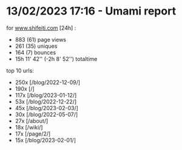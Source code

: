 # 13/02/2023 17:16 - Umami report
for www.shifeiti.com [24h] :

 - 883 (61) page views
 - 261 (35) uniques
 - 164 (7) bounces
 - 15h 11' 42'' (-2h 8' 52'') totaltime


top 10 urls:
 - 250x [/blog/2022-12-09/]
 - 190x [/]
 - 117x [/blog/2023-01-12/]
 - 53x [/blog/2022-12-22/]
 - 45x [/blog/2023-02-03/]
 - 30x [/blog/2022-05-07/]
 - 27x [/about/]
 - 18x [/wiki/]
 - 17x [/page/2/]
 - 15x [/blog/2023-02-01/]


